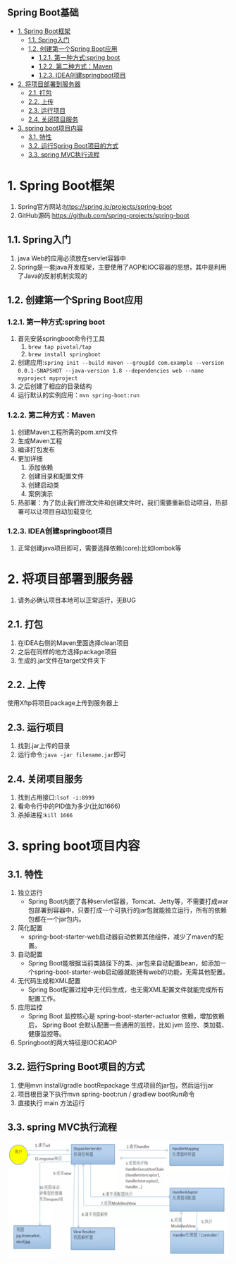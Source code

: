 Spring Boot基础
---

<!-- TOC -->

- [1. Spring Boot框架](#1-spring-boot框架)
  - [1.1. Spring入门](#11-spring入门)
  - [1.2. 创建第一个Spring Boot应用](#12-创建第一个spring-boot应用)
    - [1.2.1. 第一种方式:spring boot](#121-第一种方式spring-boot)
    - [1.2.2. 第二种方式：Maven](#122-第二种方式maven)
    - [1.2.3. IDEA创建springboot项目](#123-idea创建springboot项目)
- [2. 将项目部署到服务器](#2-将项目部署到服务器)
  - [2.1. 打包](#21-打包)
  - [2.2. 上传](#22-上传)
  - [2.3. 运行项目](#23-运行项目)
  - [2.4. 关闭项目服务](#24-关闭项目服务)
- [3. spring boot项目内容](#3-spring-boot项目内容)
  - [3.1. 特性](#31-特性)
  - [3.2. 运行Spring Boot项目的方式](#32-运行spring-boot项目的方式)
  - [3.3. spring MVC执行流程](#33-spring-mvc执行流程)

<!-- /TOC -->
# 1. Spring Boot框架
1. Spring官方网站:<a href = "https://spring.io/projects/spring-boot">https://spring.io/projects/spring-boot</a>
2. GitHub源码:<a href = "https://github.com/spring-projects/spring-boot">https://github.com/spring-projects/spring-boot</a>

## 1.1. Spring入门
1. java Web的应用必须放在servlet容器中
2. Spring是一套java开发框架，主要使用了AOP和IOC容器的思想，其中是利用了Java的反射机制实现的

## 1.2. 创建第一个Spring Boot应用

### 1.2.1. 第一种方式:spring boot
1. 首先安装springboot命令行工具
    1. `brew tap pivotal/tap`
    2. `brew install springboot`
2. 创建应用:`spring init --build maven --groupId com.example --version 0.0.1-SNAPSHOT --java-version 1.8 --dependencies web --name myproject myproject`
3. 之后创建了相应的目录结构
4. 运行默认的实例应用：`mvn spring-boot:run`

### 1.2.2. 第二种方式：Maven
1. 创建Maven工程所需的pom.xml文件
2. 生成Maven工程
3. 编译打包发布
4. 更加详细
    1. 添加依赖
    2. 创建目录和配置文件
    3. 创建启动类
    4. 案例演示
5. 热部署：为了防止我们修改文件和创建文件时，我们需要重新启动项目，热部署可以让项目自动加载变化

### 1.2.3. IDEA创建springboot项目
1. 正常创建java项目即可，需要选择依赖(core):比如lombok等

# 2. 将项目部署到服务器
1. 请务必确认项目本地可以正常运行，无BUG

## 2.1. 打包
1. 在IDEA右侧的Maven里面选择clean项目
2. 之后在同样的地方选择package项目
3. 生成的.jar文件在target文件夹下

## 2.2. 上传
使用Xftp将项目package上传到服务器上

## 2.3. 运行项目
1. 找到.jar上传的目录
2. 运行命令:`java -jar filename.jar`即可

## 2.4. 关闭项目服务
1. 找到占用接口:`lsof -i:8999`
2. 看命令行中的PID值为多少(比如1666)
3. 杀掉进程:`kill 1666`

# 3. spring boot项目内容

## 3.1. 特性
1. 独立运行
    + Spring Boot内嵌了各种servlet容器，Tomcat、Jetty等，不需要打成war包部署到容器中，只要打成一个可执行的jar包就能独立运行，所有的依赖包都在一个jar包内。
2. 简化配置
    + spring-boot-starter-web启动器自动依赖其他组件，减少了maven的配置。
3. 自动配置
    + Spring Boot能根据当前类路径下的类、jar包来自动配置bean，如添加一个spring-boot-starter-web启动器就能拥有web的功能，无需其他配置。
4. 无代码生成和XML配置
    + Spring Boot配置过程中无代码生成，也无需XML配置文件就能完成所有配置工作。
5. 应用监控     
    + Spring Boot 监控核心是 spring-boot-starter-actuator 依赖，增加依赖后， Spring Boot 会默认配置一些通用的监控，比如 jvm 监控、类加载、健康监控等。
5. Springboot的两大特征是IOC和AOP

## 3.2. 运行Spring Boot项目的方式
1. 使用mvn install/gradle bootRepackage 生成项目的jar包，然后运行jar
2. 项目根目录下执行mvn spring-boot:run / gradlew bootRun命令
3. 直接执行 main 方法运行

## 3.3. spring MVC执行流程
![](img/SpringBoot框架学习/1.png)

